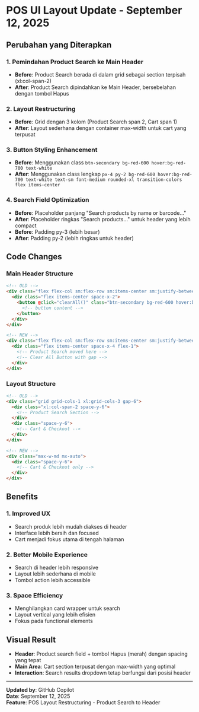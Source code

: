 # POS UI Layout Update - September 12, 2025

## Perubahan yang Diterapkan

### 1. **Pemindahan Product Search ke Main Header**
- **Before**: Product Search berada di dalam grid sebagai section terpisah (xl:col-span-2)
- **After**: Product Search dipindahkan ke Main Header, bersebelahan dengan tombol Hapus

### 2. **Layout Restructuring**
- **Before**: Grid dengan 3 kolom (Product Search span 2, Cart span 1)
- **After**: Layout sederhana dengan container max-width untuk cart yang terpusat

### 3. **Button Styling Enhancement**
- **Before**: Menggunakan class `btn-secondary bg-red-600 hover:bg-red-700 text-white`
- **After**: Menggunakan class lengkap `px-4 py-2 bg-red-600 hover:bg-red-700 text-white text-sm font-medium rounded-xl transition-colors flex items-center`

### 4. **Search Field Optimization**
- **Before**: Placeholder panjang "Search products by name or barcode..."
- **After**: Placeholder ringkas "Search products..." untuk header yang lebih compact
- **Before**: Padding py-3 (lebih besar)
- **After**: Padding py-2 (lebih ringkas untuk header)

## Code Changes

### Main Header Structure
```html
<!-- OLD -->
<div class="flex flex-col sm:flex-row sm:items-center sm:justify-between gap-4">
  <div class="flex items-center space-x-2">
    <button @click="clearAll()" class="btn-secondary bg-red-600 hover:bg-red-700 text-white">
      <!-- button content -->
    </button>
  </div>
</div>

<!-- NEW -->
<div class="flex flex-col sm:flex-row sm:items-center sm:justify-between gap-4">
  <div class="flex items-center space-x-4 flex-1">
    <!-- Product Search moved here -->
    <!-- Clear All Button with gap -->
  </div>
</div>
```

### Layout Structure
```html
<!-- OLD -->
<div class="grid grid-cols-1 xl:grid-cols-3 gap-6">
  <div class="xl:col-span-2 space-y-6">
    <!-- Product Search Section -->
  </div>
  <div class="space-y-6">
    <!-- Cart & Checkout -->
  </div>
</div>

<!-- NEW -->
<div class="max-w-md mx-auto">
  <div class="space-y-6">
    <!-- Cart & Checkout only -->
  </div>
</div>
```

## Benefits

### 1. **Improved UX**
- Search produk lebih mudah diakses di header
- Interface lebih bersih dan focused
- Cart menjadi fokus utama di tengah halaman

### 2. **Better Mobile Experience**
- Search di header lebih responsive
- Layout lebih sederhana di mobile
- Tombol action lebih accessible

### 3. **Space Efficiency**
- Menghilangkan card wrapper untuk search
- Layout vertical yang lebih efisien
- Fokus pada functional elements

## Visual Result

- **Header**: Product search field + tombol Hapus (merah) dengan spacing yang tepat
- **Main Area**: Cart section terpusat dengan max-width yang optimal
- **Interaction**: Search results dropdown tetap berfungsi dari posisi header

---
**Updated by**: GitHub Copilot  
**Date**: September 12, 2025  
**Feature**: POS Layout Restructuring - Product Search to Header